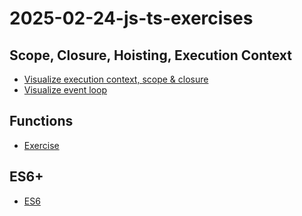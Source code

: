 # 2025-02-24-js-ts-exercises

## Scope, Closure, Hoisting, Execution Context

- [Visualize execution context, scope & closure](https://tylermcginnis.com/javascript-visualizer/)
- [Visualize event loop](https://www.jsv9000.app/)

## Functions

- [Exercise](./01-functions/)

## ES6+

- [ES6](./02-es6)